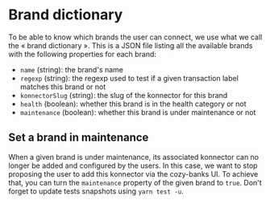 # Brand dictionary

To be able to know which brands the user can connect, we use what we call the «
brand dictionary ». This is a JSON file listing all the available brands with
the following properties for each brand:

* `name` (string): the brand's name
* `regexp` (string): the regexp used to test if a given transaction label matches this brand or not
* `konnectorSlug` (string): the slug of the konnector for this brand
* `health` (boolean): whether this brand is in the health category or not
* `maintenance` (boolean): whether this brand is under maintenance or not

## Set a brand in maintenance

When a given brand is under maintenance, its associated konnector can no longer
be added and configured by the users. In this case, we want to stop proposing
the user to add this konnector via the cozy-banks UI. To achieve that, you can
turn the `maintenance` property of the given brand to `true`. Don't forget to
update tests snapshots using `yarn test -u`.
